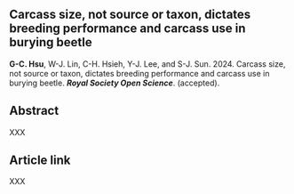 ## Carcass size, not source or taxon, dictates breeding performance and carcass use in burying beetle

__G-C. Hsu__, W-J. Lin, C-H. Hsieh, Y-J. Lee, and S-J. Sun. 2024. Carcass size, not source or taxon, dictates breeding performance and carcass use in burying beetle. __*Royal Society Open Science*__. (accepted).

## Abstract

XXX

## Article link

XXX
